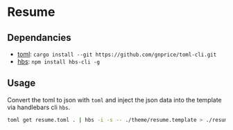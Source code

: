 # Resume

## Dependancies

- [toml](https://github.com/gnprice/toml-cli): `cargo install --git https://github.com/gnprice/toml-cli.git`
- [hbs](https://github.com/keithamus/hbs-cli): `npm install hbs-cli -g`


## Usage

Convert the toml to json with `toml` and inject the json data into the template via handlebars cli `hbs`.

```sh
toml get resume.toml . | hbs -i -s -- ./theme/resume.template > ./resume.html
```
